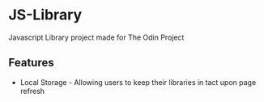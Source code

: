 # JS-Library

Javascript Library project made for The Odin Project

## Features
- Local Storage - Allowing users to keep their libraries in tact upon page refresh
